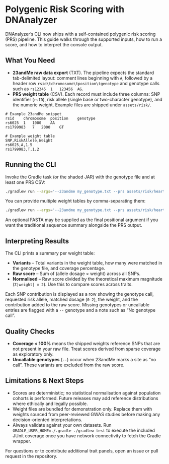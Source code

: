 # Polygenic Risk Scoring with DNAnalyzer

DNAnalyzer’s CLI now ships with a self-contained polygenic risk scoring (PRS) pipeline. This guide walks through the supported inputs, how to run a score, and how to interpret the console output.

## What You Need

- **23andMe raw data export** (TXT). The pipeline expects the standard tab-delimited layout: comment lines beginning with `#`, followed by a header row `rsid\tchromosome\tposition\tgenotype` and genotype calls such as `rs12345	1	123456	AG`.
- **PRS weight table** (CSV). Each record must include three columns: SNP identifier (`rsID`), risk allele (single base or two-character genotype), and the numeric weight. Example files are shipped under `assets/risk/`.

```text
# Example 23andMe snippet
rsid	chromosome	position	genotype
rs6025	1	1000	AA
rs1799983	7	2000	GT

# Example weight table
SNP,RiskAllele,Weight
rs6025,A,1.5
rs1799983,T,1.2
```

## Running the CLI

Invoke the Gradle task (or the shaded JAR) with the genotype file and at least one PRS CSV:

```bash
./gradlew run --args='--23andme my_genotype.txt --prs assets/risk/heart_disease_prs.csv'
```

You can provide multiple weight tables by comma-separating them:

```bash
./gradlew run --args='--23andme my_genotype.txt --prs assets/risk/heart_disease_prs.csv,assets/risk/sample_weights.csv'
```

An optional FASTA may be supplied as the final positional argument if you want the traditional sequence summary alongside the PRS output.

## Interpreting Results

The CLI prints a summary per weight table:

- **Variants** – Total variants in the weight table, how many were matched in the genotype file, and coverage percentage.
- **Raw score** – Sum of (allele dosage × weight) across all SNPs.
- **Normalised** – Raw score divided by the theoretical maximum magnitude (`Σ|weight| × 2`). Use this to compare scores across traits.

Each SNP contribution is displayed as a row showing the genotype call, requested risk allele, matched dosage (`0–2`), the weight, and the contribution added to the raw score. Missing genotypes or uncallable entries are flagged with a `--` genotype and a note such as “No genotype call”.

## Quality Checks

- **Coverage < 100%** means the shipped weights reference SNPs that are not present in your raw file. Treat scores derived from sparse coverage as exploratory only.
- **Uncallable genotypes** (`--`) occur when 23andMe marks a site as “no call”. These variants are excluded from the raw score.

## Limitations & Next Steps

- Scores are deterministic; no statistical normalisation against population cohorts is performed. Future releases may add reference distributions where ethically and legally possible.
- Weight files are bundled for demonstration only. Replace them with weights sourced from peer-reviewed GWAS studies before making any decision-oriented interpretations.
- Always validate against your own datasets. Run `GRADLE_USER_HOME=./.gradle ./gradlew test` to execute the included JUnit coverage once you have network connectivity to fetch the Gradle wrapper.

For questions or to contribute additional trait panels, open an issue or pull request in the repository.
